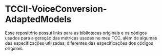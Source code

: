 # TCCII-VoiceConversion-AdaptedModels
Esse repositório possui links para as bibliotecas originais e os códigos usados para a geração das métricas usadas no meu TCC, além de algumas das especificações utilizadas, diferentes das especificações dos códigos originais.

